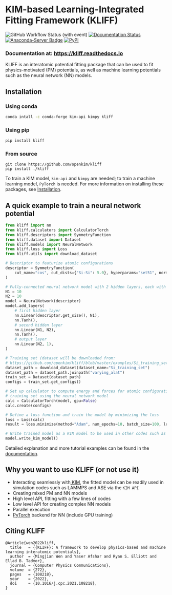 # KIM-based Learning-Integrated Fitting Framework (KLIFF)

![GitHub Workflow Status (with event)](https://img.shields.io/github/actions/workflow/status/openkim/kliff/testing.yml)
[![Documentation Status](https://readthedocs.org/projects/kliff/badge/?version=latest)](https://kliff.readthedocs.io/en/latest/?badge=latest)
[![Anaconda-Server Badge](https://img.shields.io/conda/vn/conda-forge/kliff.svg)](https://anaconda.org/conda-forge/kliff)
[![PyPI](https://img.shields.io/pypi/v/kliff.svg)](https://pypi.python.org/pypi/kliff)

### Documentation at: <https://kliff.readthedocs.io>

KLIFF is an interatomic potential fitting package that can be used to fit physics-motivated (PM) potentials, as well as machine learning potentials such as the neural network (NN) models.

## Installation

### Using conda

```sh
conda intall -c conda-forge kim-api kimpy kliff
```

### Using pip

```sh
pip install kliff
```

### From source

```
git clone https://github.com/openkim/kliff
pip install ./kliff
```

To train a KIM model, `kim-api` and `kimpy` are needed; to train a machine learning model, `PyTorch` is needed. For more information on installing these packages, see
[Installation](https://kliff.readthedocs.io/en/latest/installation.html).

## A quick example to train a neural network potential

```python
from kliff import nn
from kliff.calculators import CalculatorTorch
from kliff.descriptors import SymmetryFunction
from kliff.dataset import Dataset
from kliff.models import NeuralNetwork
from kliff.loss import Loss
from kliff.utils import download_dataset

# Descriptor to featurize atomic configurations
descriptor = SymmetryFunction(
    cut_name="cos", cut_dists={"Si-Si": 5.0}, hyperparams="set51", normalize=True
)

# Fully-connected neural network model with 2 hidden layers, each with 10 units
N1 = 10
N2 = 10
model = NeuralNetwork(descriptor)
model.add_layers(
    # first hidden layer
    nn.Linear(descriptor.get_size(), N1),
    nn.Tanh(),
    # second hidden layer
    nn.Linear(N1, N2),
    nn.Tanh(),
    # output layer
    nn.Linear(N2, 1),
)

# Training set (dataset will be downloaded from:
# https://github.com/openkim/kliff/blob/master/examples/Si_training_set.tar.gz)
dataset_path = download_dataset(dataset_name="Si_training_set")
dataset_path = dataset_path.joinpath("varying_alat")
train_set = Dataset(dataset_path)
configs = train_set.get_configs()

# Set up calculator to compute energy and forces for atomic configurations in the
# training set using the neural network model
calc = CalculatorTorch(model, gpu=False)
calc.create(configs)

# Define a loss function and train the model by minimizing the loss
loss = Loss(calc)
result = loss.minimize(method="Adam", num_epochs=10, batch_size=100, lr=0.001)

# Write trained model as a KIM model to be used in other codes such as LAMMPS and ASE
model.write_kim_model()
```

Detailed explanation and more tutorial examples can be found in the [documentation](https://kliff.readthedocs.io/en/latest/tutorials.html).

## Why you want to use KLIFF (or not use it)

- Interacting seamlessly with[ KIM](https://openkim.org), the fitted model can be readily used in simulation codes such as LAMMPS and ASE via the `KIM API`
- Creating mixed PM and NN models
- High level API, fitting with a few lines of codes
- Low level API for creating complex NN models
- Parallel execution
- [PyTorch](https://pytorch.org) backend for NN (include GPU training)

## Citing KLIFF

```
@Article{wen2022kliff,
  title   = {{KLIFF}: A framework to develop physics-based and machine learning interatomic potentials},
  author  = {Mingjian Wen and Yaser Afshar and Ryan S. Elliott and Ellad B. Tadmor},
  journal = {Computer Physics Communications},
  volume  = {272},
  pages   = {108218},
  year    = {2022},
  doi     = {10.1016/j.cpc.2021.108218},
}
```
